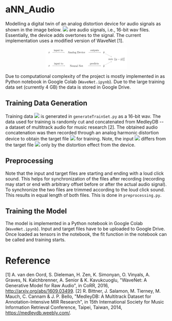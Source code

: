 # aNN_Audio

Modelling a digital twin of an analog distortion device for audio signals as shown in the image below. <img src="https://render.githubusercontent.com/render/math?math=x, y"> are audio signals, i.e., 16-bit wav files.
Essentially, the device adds overtones to the signal. The current implementation uses a modified version of WaveNet [1].

<p align="center">
  <img src="https://github.com/pbrandl/aNN_Audio/blob/master/images/concept.png?raw=true" width="50%" height="50%" alt="Conceptual Digital Twin" align="center">
</p>


Due to computational complexity of the project is mostly implemented in as Python notebook in Google Colab (`WaveNet.ipynb`). Due to the large training data set (currently 4 GB) the data is stored in Google Drive. 

## Training Data Generation

Training data <img src="https://render.githubusercontent.com/render/math?math=x"> is generated in `generateTrainSet.py` as a 16-bit wav. The data used for training is randomly cut and concatenated from MedleyDB -- a dataset of multitrack audio for music research [2]. The obtained audio concatenation was then recorded through an analog harmonic distortion device to obtain the target file <img src="https://render.githubusercontent.com/render/math?math=y"> for training. Note, the input <img src="https://render.githubusercontent.com/render/math?math=x"> differs from the target file <img src="https://render.githubusercontent.com/render/math?math=y"> only by the distortion effect from the device. 

## Preprocessing

Note that the input and target files are starting and ending with a loud click sound. This helps for synchronization of the files after recording (recording may start or end with arbitrary offset before or after the actual audio signal). To synchronize the two files are trimmed according to the loud click sound. This results in equal length of both files. This is done in `preprocessing.py`.

## Training the Model

The model is implemented in a Python notebook in Google Colab (`WaveNet.ipynb`). Input and target files have to be uploaded to Google Drive. Once loaded as tensors in the notebook, the fit function in the notebook can be called and training starts.



<!---## Predicting an Audio Sequence --->

<!--- The WaveNet is constructed to predict an arbitrary length of an audio file. In order to achieve that the input audio file is divided in <img src="https://render.githubusercontent.com/render/math?math=n"> parts. Then, each divison <img src="https://render.githubusercontent.com/render/math?math=x_i \in [x_0, ... x_n]"> is predicted by a forward pass through the model. However, this leads to missing information about the preceeding audio signal <img src="https://render.githubusercontent.com/render/math?math=x_{i-1}">. Therefore, the ending of the signal <img src="https://render.githubusercontent.com/render/math?math=x_{i-1}"> is added to <img src="https://render.githubusercontent.com/render/math?math=x_{i}">. The size of the ending is defined by the receptive field length. ---> 

# Reference
[1] A. van den Oord, S. Dieleman, H. Zen, K. Simonyan, O. Vinyals, A. Graves, N. Kalchbrenner, A. Senior & K. Kavukcuoglu, "WaveNet: A Generative Model for Raw Audio", in CoRR, 2016, http://arxiv.org/abs/1609.03499.
[2] R. Bittner, J. Salamon, M. Tierney, M. Mauch, C. Cannam & J. P. Bello, "MedleyDB: A Multitrack Dataset for Annotation-Intensive MIR Research", in 15th International Society for Music Information Retrieval Conference, Taipei, Taiwan, 2014, https://medleydb.weebly.com/.

